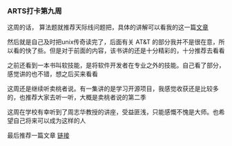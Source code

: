 ### ARTS打卡第九周

这周的话， 算法题就推荐天际线问题把，具体的讲解可以看我的这一篇[文章](http://neub607.xyz/?p=86)

然后就是自己及时把unix传奇读完了，后面有关 AT&T 的部分我并不是很在意，所以看的快了些。但是对于前面的内容，该书讲的还是十分精彩的，十分推荐去看看

之前还看到一本书叫软技能，是将软件开发者在专业之外的技能。自己看了部分，感觉讲的也不错，想之后买来看看

这周还是继续听卖桃者说。有一集讲的是学习开源项目，我感觉收获还是比较多的，也推荐大家去听一听，大概是卖桃者说的第二季

这周在学校有幸听到了周志华教授的讲座，受益匪浅，只能感慨不愧是大师。也希望自己将来可以成为这样的人

最后推荐一篇文章 [链接](http://www.zreading.cn/archives/8182.html)